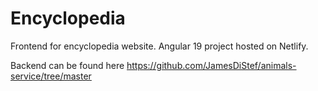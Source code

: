# Encyclopedia

Frontend for encyclopedia website. Angular 19 project hosted on Netlify.

Backend can be found here https://github.com/JamesDiStef/animals-service/tree/master
